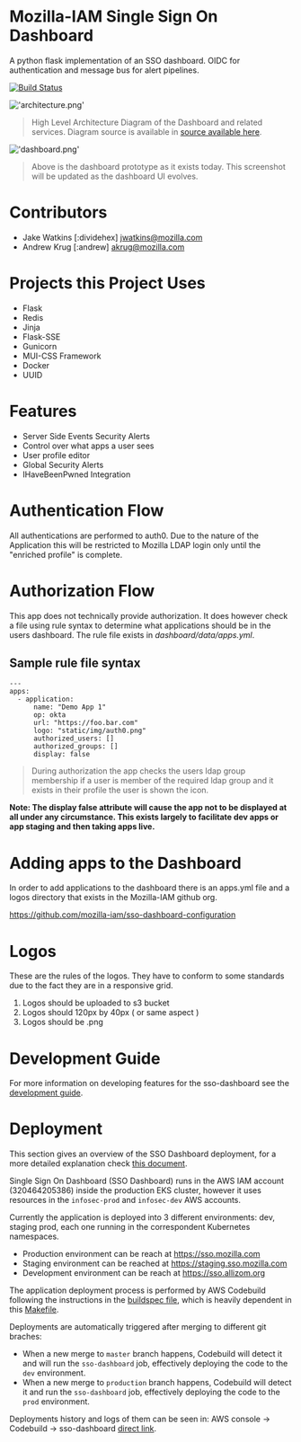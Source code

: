 # Mozilla-IAM Single Sign On Dashboard
A python flask implementation of an SSO dashboard.  OIDC for authentication and message bus for alert pipelines.

[![Build Status](https://travis-ci.org/mozilla-iam/sso-dashboard.svg?branch=master)](https://travis-ci.org/mozilla-iam/sso-dashboard)

!['architecture.png'](docs/images/architecture.png)
> High Level Architecture Diagram of the Dashboard and related services.  Diagram source is available in [source available here](docs/architecture.mermaid).

!['dashboard.png'](docs/images/dashboard.png)
> Above is the dashboard prototype as it exists today. This screenshot will be updated as the dashboard UI evolves.

# Contributors

* Jake Watkins [:dividehex] jwatkins@mozilla.com
* Andrew Krug [:andrew] akrug@mozilla.com

# Projects this Project Uses

* Flask
* Redis
* Jinja
* Flask-SSE
* Gunicorn
* MUI-CSS Framework
* Docker
* UUID

# Features

* Server Side Events Security Alerts
* Control over what apps a user sees
* User profile editor
* Global Security Alerts
* IHaveBeenPwned Integration

# Authentication Flow

All authentications are performed to auth0.  Due to the nature of the Application
this will be restricted to Mozilla LDAP login only until the "enriched profile"
is complete.

# Authorization Flow
This app does not technically provide authorization.  It does however check a
file using rule syntax to determine what applications should be in the users
dashboard.  The rule file exists in _dashboard/data/apps.yml_.

## Sample rule file syntax

```
---
apps:
  - application:
      name: "Demo App 1"
      op: okta
      url: "https://foo.bar.com"
      logo: "static/img/auth0.png"
      authorized_users: []
      authorized_groups: []
      display: false
```

> During authorization the app checks the users ldap group membership if a user
is member of the required ldap group and it exists in their profile the user is
shown the icon.

__Note: The display false attribute will cause the app not to be displayed at
all under any circumstance.  This exists largely to facilitate dev apps or
app staging and then taking apps live.__

# Adding apps to the Dashboard

In order to add applications to the dashboard there is an apps.yml file and
a logos directory that exists in the Mozilla-IAM github org.

https://github.com/mozilla-iam/sso-dashboard-configuration

# Logos
These are the rules of the logos.  They have to conform to some standards due
to the fact they are in a responsive grid.

1. Logos should be uploaded to s3 bucket
2. Logos should 120px by 40px ( or same aspect )
3. Logos should be .png

# Development Guide

For more information on developing features for the sso-dashboard see the [development guide](docs/development.md).

# Deployment
This section gives an overview of the SSO Dashboard deployment, for a more detailed explanation check [this document](https://github.com/mozilla-iam/iam-infra/blob/74a68749db6f9043bdd36970d0e94de322cd9804/docs/runbooks/sso-dashboard.md).

Single Sign On Dashboard (SSO Dashboard) runs in the AWS IAM account (320464205386) inside the production EKS cluster, however it uses resources in the `infosec-prod` and `infosec-dev` AWS accounts.

Currently the application is deployed into 3 different environments: dev, staging prod, each one running in the correspondent Kubernetes namespaces.
 - Production environment can be reach at https://sso.mozilla.com
 - Staging environment can be reached at https://staging.sso.mozilla.com
 - Development environment can be reach at https://sso.allizom.org

The application deployment process is performed by AWS Codebuild following the instructions in the [buildspec file](https://github.com/mozilla-iam/sso-dashboard/blob/master/buildspec-k8s.yml), which is heavily dependent in this [Makefile](https://github.com/mozilla-iam/sso-dashboard/blob/master/Makefile).

Deployments are automatically triggered after merging to different git braches:
 - When a new merge to `master` branch happens, Codebuild will detect it and will run the `sso-dashboard` job, effectively deploying the code to the `dev` environment.
 - When a new merge to `production` branch happens, Codebuild will detect it and run the `sso-dashboard` job, effectively deploying the code to the `prod` environment.

Deployments history and logs of them can be seen in: AWS console -> Codebuild -> sso-dashboard [direct link](https://us-west-2.console.aws.amazon.com/codesuite/codebuild/projects/sso-dashboard/history?region=us-west-2).
